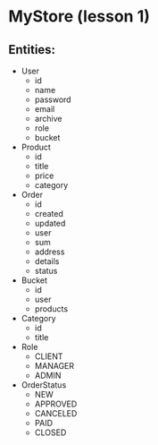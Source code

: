 # MyStore (lesson 1)

## Entities:

+ User
    - id
    - name
    - password
    - email
    - archive
    - role
    - bucket
+ Product
    - id
    - title
    - price
    - category
+ Order
    - id
    - created
    - updated
    - user
    - sum
    - address
    - details
    - status
+ Bucket
    - id
    - user
    - products
+ Category
    - id
    - title
+ Role
    - CLIENT
    - MANAGER
    - ADMIN
+ OrderStatus
    - NEW
    - APPROVED
    - CANCELED
    - PAID
    - CLOSED